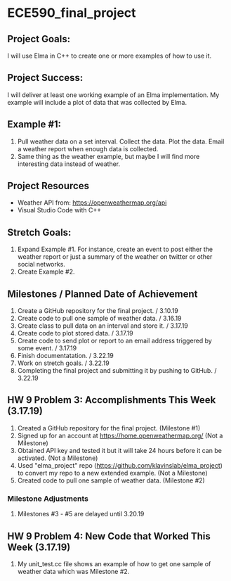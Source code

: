 # ECE590_final_project

## Project Goals:
I will use Elma in C++ to create one or more examples of how to use it.

## Project Success:
I will deliver at least one working example of an Elma implementation. My example will include a plot of data that was collected by Elma.

## Example #1:
1) Pull weather data on a set interval. Collect the data. Plot the data. Email a weather report when enough data is collected.
2) Same thing as the weather example, but maybe I will find more interesting data instead of weather.

## Project Resources
 - Weather API from: https://openweathermap.org/api
 - Visual Studio Code with C++

## Stretch Goals:
1) Expand Example #1. For instance, create an event to post either the weather report or just a summary of the weather on twitter or other social networks.
2) Create Example #2.

## Milestones / Planned Date of Achievement
1) Create a GitHub repository for the final project. / 3.10.19
2) Create code to pull one sample of weather data. / 3.16.19
3) Create class to pull data on an interval and store it. / 3.17.19
4) Create code to plot stored data. / 3.17.19
5) Create code to send plot or report to an email address triggered by some event. / 3.17.19
6) Finish documentatation. / 3.22.19
7) Work on stretch goals. / 3.22.19
8) Completing the final project and submitting it by pushing to GitHub. / 3.22.19

## HW 9 Problem 3: Accomplishments This Week (3.17.19)
1) Created a GitHub repository for the final project. (Milestone #1)
2) Signed up for an account at https://home.openweathermap.org/ (Not a Milestone)
3) Obtained API key and tested it but it will take 24 hours before it can be activated. (Not a Milestone)
4) Used "elma_project" repo (https://github.com/klavinslab/elma_project) to convert my repo to a new extended example. (Not a Milestone)
5) Created code to pull one sample of weather data. (Milestone #2)

### Milestone Adjustments
1) Milestones #3 - #5 are delayed until 3.20.19

## HW 9 Problem 4: New Code that Worked This Week (3.17.19)
1) My unit_test.cc file shows an example of how to get one sample of weather data which was Milestone #2.
